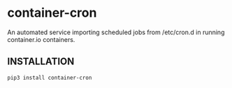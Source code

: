 # container-cron
An automated service importing scheduled jobs from /etc/cron.d in running container.io containers.

## INSTALLATION
```bash
pip3 install container-cron
```